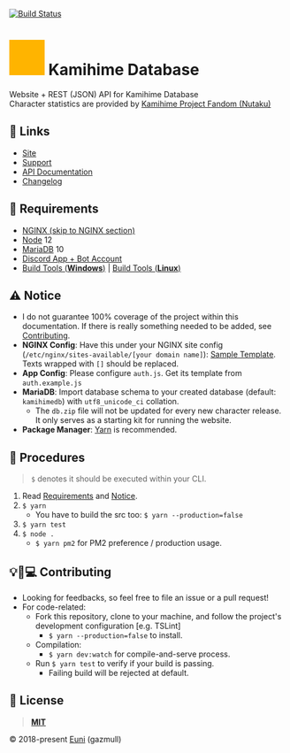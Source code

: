 [![Build Status](https://travis-ci.org/gazmull/kamihime-database.svg?branch=master)](https://travis-ci.org/gazmull/kamihime-database)

# <img src="static/og-image.png" width=64/> Kamihime Database
Website + REST (JSON) API for Kamihime Database
<br> Character statistics are provided by [Kamihime Project Fandom (Nutaku)](https://kamihime-project.fandom.com)

## 🔗 Links
- [Site](https://kamihimedb.win)
- [Support](http://support.thegzm.space)
- [API Documentation](https://docs.thegzm.space/kamihime-database)
- [Changelog](/CHANGELOG.md)

## 🔺 Requirements
- [NGINX (skip to NGINX section)](http://blog.danyll.com/setting-up-express-with-nginx-and-pm2/)
- [Node](https://nodejs.org) 12
- [MariaDB](https://mariadb.org) 10
- [Discord App + Bot Account](https://discord.com/developers/applications/me)
- [Build Tools (**Windows**)](https://github.com/felixrieseberg/windows-build-tools) | [Build Tools (**Linux**)](https://superuser.com/questions/352000/whats-a-good-way-to-install-build-essentials-all-common-useful-commands-on)

## ⚠ Notice
- I do not guarantee 100% coverage of the project within this documentation. If there is really something needed to be added, see [Contributing](#Contributing).
- **NGINX Config**: Have this under your NGINX site config (`/etc/nginx/sites-available/[your domain name]`): [Sample Template](https://gist.github.com/gazmull/85ea4cacc30647d8afc8ef910b2291a7). Texts wrapped with `[]` should be replaced.
- **App Config**: Please configure `auth.js`. Get its template from `auth.example.js`
- **MariaDB**: Import database schema to your created database (default: `kamihimedb`) with `utf8_unicode_ci` collation.
    - The `db.zip` file will not be updated for every new character release. It only serves as a starting kit for running the website.
- **Package Manager**: [Yarn](https://yarnpkg.com/en/docs/getting-started) is recommended.

## 📜 Procedures
> `$` denotes it should be executed within your CLI.
1. Read [Requirements](#Requirements) and [Notice](#Notice).
2. `$ yarn`
    - You have to build the src too: `$ yarn --production=false`
3. `$ yarn test`
4. `$ node .`
    - `$ yarn pm2` for PM2 preference / production usage.

## 💡🐛💻 Contributing
- Looking for feedbacks, so feel free to file an issue or a pull request!
- For code-related:
    - Fork this repository, clone to your machine, and follow the project's development configuration [e.g. TSLint]
        - `$ yarn --production=false` to install.
    - Compilation:
      - `$ yarn dev:watch` for compile-and-serve process.
    - Run `$ yarn test` to verify if your build is passing.
        - Failing build will be rejected at default.

## 📒 License
> [**MIT**](/LICENSE)

© 2018-present [Euni](https://github.com/gazmull) (gazmull)
